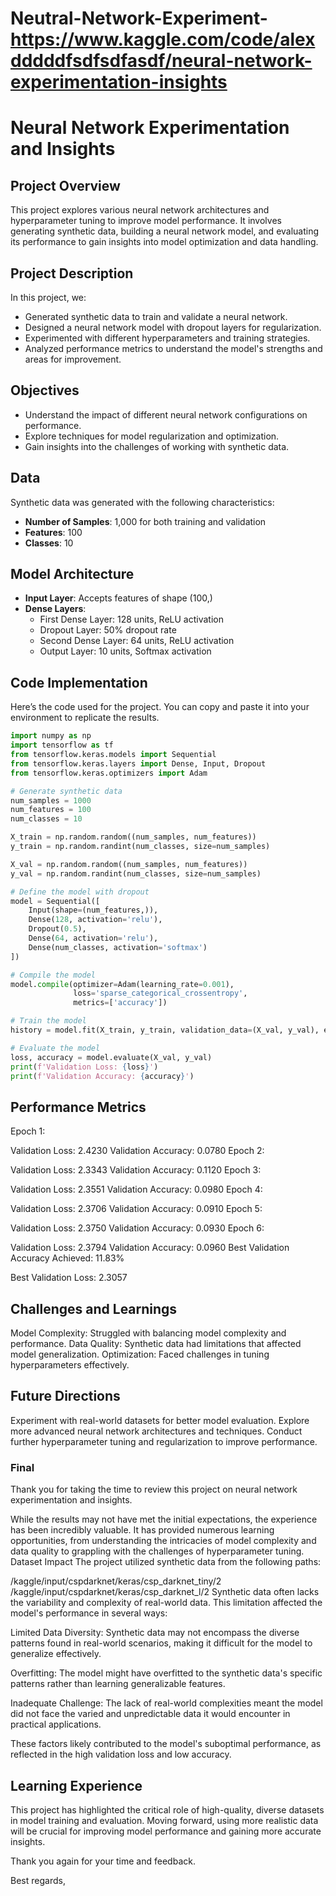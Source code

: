 # Neutral-Network-Experiment- https://www.kaggle.com/code/alexdddddfsdfsdfasdf/neural-network-experimentation-insights

# **Neural Network Experimentation and Insights**

## **Project Overview**

This project explores various neural network architectures and hyperparameter tuning to improve model performance. It involves generating synthetic data, building a neural network model, and evaluating its performance to gain insights into model optimization and data handling.

## **Project Description**

In this project, we:
- Generated synthetic data to train and validate a neural network.
- Designed a neural network model with dropout layers for regularization.
- Experimented with different hyperparameters and training strategies.
- Analyzed performance metrics to understand the model's strengths and areas for improvement.

## **Objectives**

- Understand the impact of different neural network configurations on performance.
- Explore techniques for model regularization and optimization.
- Gain insights into the challenges of working with synthetic data.

## **Data**

Synthetic data was generated with the following characteristics:
- **Number of Samples**: 1,000 for both training and validation
- **Features**: 100
- **Classes**: 10

## **Model Architecture**

- **Input Layer**: Accepts features of shape (100,)
- **Dense Layers**:
  - First Dense Layer: 128 units, ReLU activation
  - Dropout Layer: 50% dropout rate
  - Second Dense Layer: 64 units, ReLU activation
  - Output Layer: 10 units, Softmax activation

## **Code Implementation**

Here’s the code used for the project. You can copy and paste it into your environment to replicate the results.

```python
import numpy as np
import tensorflow as tf
from tensorflow.keras.models import Sequential
from tensorflow.keras.layers import Dense, Input, Dropout
from tensorflow.keras.optimizers import Adam

# Generate synthetic data
num_samples = 1000
num_features = 100
num_classes = 10

X_train = np.random.random((num_samples, num_features))
y_train = np.random.randint(num_classes, size=num_samples)

X_val = np.random.random((num_samples, num_features))
y_val = np.random.randint(num_classes, size=num_samples)

# Define the model with dropout
model = Sequential([
    Input(shape=(num_features,)),
    Dense(128, activation='relu'),
    Dropout(0.5),
    Dense(64, activation='relu'),
    Dense(num_classes, activation='softmax')
])

# Compile the model
model.compile(optimizer=Adam(learning_rate=0.001),
              loss='sparse_categorical_crossentropy',
              metrics=['accuracy'])

# Train the model
history = model.fit(X_train, y_train, validation_data=(X_val, y_val), epochs=20, batch_size=32)

# Evaluate the model
loss, accuracy = model.evaluate(X_val, y_val)
print(f'Validation Loss: {loss}')
print(f'Validation Accuracy: {accuracy}')
```
## **Performance Metrics**
Epoch 1:

Validation Loss: 2.4230
Validation Accuracy: 0.0780
Epoch 2:

Validation Loss: 2.3343
Validation Accuracy: 0.1120
Epoch 3:

Validation Loss: 2.3551
Validation Accuracy: 0.0980
Epoch 4:

Validation Loss: 2.3706
Validation Accuracy: 0.0910
Epoch 5:

Validation Loss: 2.3750
Validation Accuracy: 0.0930
Epoch 6:

Validation Loss: 2.3794
Validation Accuracy: 0.0960
Best Validation Accuracy Achieved: 11.83%

Best Validation Loss: 2.3057


## **Challenges and Learnings**
Model Complexity: Struggled with balancing model complexity and performance.
Data Quality: Synthetic data had limitations that affected model generalization.
Optimization: Faced challenges in tuning hyperparameters effectively.

## Future Directions
Experiment with real-world datasets for better model evaluation.
Explore more advanced neural network architectures and techniques.
Conduct further hyperparameter tuning and regularization to improve performance.

### **Final**
Thank you for taking the time to review this project on neural network experimentation and insights.

While the results may not have met the initial expectations, the experience has been incredibly valuable. It has provided numerous learning opportunities, from understanding the intricacies of model complexity and data quality to grappling with the challenges of hyperparameter tuning.
Dataset Impact
The project utilized synthetic data from the following paths:

/kaggle/input/cspdarknet/keras/csp_darknet_tiny/2
/kaggle/input/cspdarknet/keras/csp_darknet_l/2
Synthetic data often lacks the variability and complexity of real-world data. This limitation affected the model's performance in several ways:

Limited Data Diversity: Synthetic data may not encompass the diverse patterns found in real-world scenarios, making it difficult for the model to generalize effectively.

Overfitting: The model might have overfitted to the synthetic data's specific patterns rather than learning generalizable features.

Inadequate Challenge: The lack of real-world complexities meant the model did not face the varied and unpredictable data it would encounter in practical applications.

These factors likely contributed to the model's suboptimal performance, as reflected in the high validation loss and low accuracy.

## **Learning Experience**
This project has highlighted the critical role of high-quality, diverse datasets in model training and evaluation. Moving forward, using more realistic data will be crucial for improving model performance and gaining more accurate insights.

Thank you again for your time and feedback.

Best regards,
